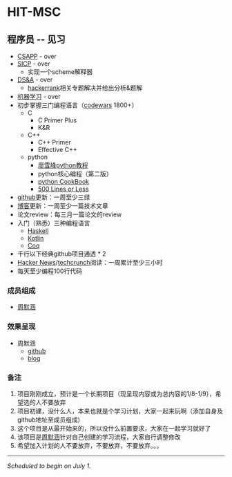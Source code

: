 # HIT-MSC

## 程序员 -- 见习

- [CSAPP](http://www.csapp.cs.cmu.edu/) - over
- [SICP](https://mitpress.mit.edu/sicp/) - over
  - 实现一个scheme解释器
- [DS&A](https://www.hackerrank.com/) - over
  - [hackerrank](https://www.hackerrank.com/)相关专题解决并给出分析&题解
- [机器学习](https://www.coursera.org/learn/machine-learning) - over
- 初步掌握三门编程语言（[codewars](https://www.codewars.com/) 1800+）
  - C
    - C Primer Plus
    - K&R
  - C++
    - C++ Primer
    - Effective C++
  - python
    - [廖雪峰python教程](http://www.liaoxuefeng.com/wiki/0014316089557264a6b348958f449949df42a6d3a2e542c000)
    - python核心编程（第二版）
    - [python CookBook](http://python3-cookbook.readthedocs.io/zh_CN/latest/)
    - [500 Lines or Less](http://aosabook.org/blog/)
- [github](https://github.com/scorpio-ghy)更新：一周至少三绿
- [博客](www.scorpio-ghy.cn)更新：一周至少一篇技术文章
- 论文review：每三月一篇论文的review
- 入门（熟悉）三种编程语言
  - [Haskell](https://www.haskell.org/)
  - [Kotlin](http://kotlinlang.org/)
  - [Coq](https://coq.inria.fr/)
- 千行以下经典github项目通透 * 2
- [Hacker News](https://news.ycombinator.com/)/[techcrunch](https://techcrunch.com/)阅读：一周累计至少三小时
- 每天至少编程100行代码

### 成员组成
- [周默涵](https://github.com/scorpio-ghy)

### 效果呈现
- 周默涵
  + [github](https://github.com/scorpio-ghy)
  + [blog](http://www.scorpio-ghy.cn)

### 备注
1. 项目刚刚成立，预计是一个长期项目（现呈现内容或为总内容的1/8-1/9），希望选的人不要放弃
2. 项目初建，没什么人，本来也就是个学习计划，大家一起来玩啊（添加自身及github地址至成员组成)
3. 这个项目是从最开始来的，所以没什么前置要求，大家在一起学习就好了
4. 该项目是[周默涵](https://github.com/scorpio-ghy)针对自己创建的学习流程，大家自行调整修改
5. 希望加入计划的人不要放弃，不要放弃，不要放弃。。。
---

*Scheduled to begin on July 1.*

